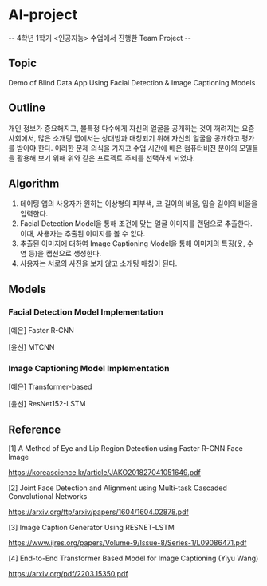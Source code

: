 # AI-project
-- 4학년 1학기 <인공지능> 수업에서 진행한 Team Project --
## Topic
Demo of Blind Data App Using Facial Detection & Image Captioning Models
## Outline
개인 정보가 중요해지고, 불특정 다수에게 자신의 얼굴을 공개하는 것이 꺼려지는 요즘 사회에서, 많은 소개팅 앱에서는 상대방과 매칭되기 위해 자신의 얼굴을 공개하고 평가를 받아야 한다. 이러한 문제 의식을 가지고 수업 시간에 배운 컴퓨터비전 분야의 모델들을 활용해 보기 위해 위와 같은 프로젝트 주제를 선택하게 되었다.
## Algorithm
1. 데이팅 앱의 사용자가 원하는 이상형의 피부색, 코 길이의 비율, 입술 길이의 비율을 입력한다.
2. Facial Detection Model을 통해 조건에 맞는 얼굴 이미지를 랜덤으로 추출한다. 이때, 사용자는 추출된 이미지를 볼 수 없다.
3. 추출된 이미지에 대하여 Image Captioning Model을 통해 이미지의 특징(옷, 수염 등)을 캡션으로 생성한다.
4. 사용자는 서로의 사진을 보지 않고 소개팅 매칭이 된다.
## Models
### Facial Detection Model Implementation
[예은] Faster R-CNN

[윤선] MTCNN
### Image Captioning Model Implementation
[예은] Transformer-based

[윤선] ResNet152-LSTM
## Reference
[1] A Method of Eye and Lip Region Detection using Faster R-CNN Face Image

https://koreascience.kr/article/JAKO201827041051649.pdf

[2] Joint Face Detection and Alignment using Multi-task Cascaded Convolutional Networks

https://arxiv.org/ftp/arxiv/papers/1604/1604.02878.pdf

[3] Image Caption Generator Using RESNET-LSTM

https://www.ijres.org/papers/Volume-9/Issue-8/Series-1/L09086471.pdf

[4] End-to-End Transformer Based Model for Image Captioning (Yiyu Wang)

https://arxiv.org/pdf/2203.15350.pdf
